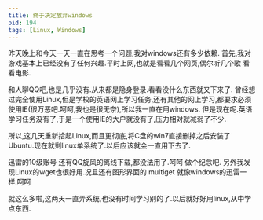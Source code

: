 ```yaml
---
title: 终于决定放弃windows
pid: 194
tags: [Linux, Windows]
---
```

昨天晚上和今天一天一直在思考一个问题,我对windows还有多少依赖.
首先,我对游戏基本上已经没有了任何兴趣.平时上网,也就是看看几个网页,偶尔听几个歌 看看电影.

和人聊QQ吧,也是几乎没有.从来都是隐身登录.看看没什么东西就又下来了.
曾经想过完全使用Linux,但是学校的英语网上学习任务,还有其他的网上学习,都要求必须使用IE(很万恶吧.呵呵,我也是很无奈),所以我一直在用windows.
但是现在呢.英语学习任务没有了,于是一个使用IE的大户就没有了,压力相对就减弱了不少.

所以,这几天重新拾起Linux,而且更彻底,将C盘的win7直接删掉之后安装了Ubuntu.现在就剩linux单系统了.以后应该就会一直用下去了.

迅雷的10级账号 还有QQ旋风的离线下载,都没法用了.呵呵 做个纪念吧.
另外我发现Linux的wget也很好用.况且还有图形界面的 multiget 就像windows的迅雷一样.呵呵

就这么多啦,这两天一直弄系统,也没有时间学习别的了.以后就好好用linux,从中学点东西.

